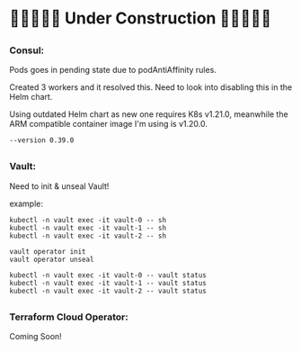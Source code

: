# 🚧🚧🚧🚧🚧 Under Construction 🚧🚧🚧🚧🚧

## 

### Consul: 

Pods goes in pending state due to podAntiAffinity rules.

Created 3 workers and it resolved this. Need to look into disabling this in the Helm chart.

Using outdated Helm chart as new one requires K8s v1.21.0, meanwhile the ARM compatible container image I'm using is v1.20.0.

`--version 0.39.0`

##

### Vault:

Need to init & unseal Vault!


example:
```
kubectl -n vault exec -it vault-0 -- sh
kubectl -n vault exec -it vault-1 -- sh
kubectl -n vault exec -it vault-2 -- sh

vault operator init
vault operator unseal

kubectl -n vault exec -it vault-0 -- vault status
kubectl -n vault exec -it vault-1 -- vault status
kubectl -n vault exec -it vault-2 -- vault status
```

##

### Terraform Cloud Operator:

Coming Soon!

##
